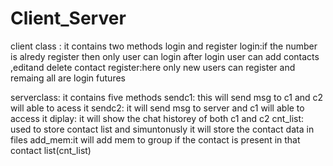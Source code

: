 # Client_Server
client class : it contains two methods login and register
login:if the number is alredy register then only user can login after login user can add contacts ,editand delete contact
register:here only new users can register and remaing all are login futures

serverclass: it contains five methods
sendc1: this will send msg to c1 and c2 will able to acess it
sendc2: it will send msg to server and c1 will able to access it
diplay: it will show the chat historey of both c1 and c2
cnt_list: used to store contact list and simuntonusly it will store the contact data in files 
add_mem:it will add mem to group if the contact is present in that contact list(cnt_list)
